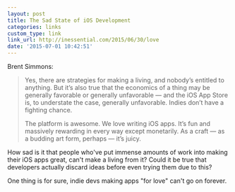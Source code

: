 ```yaml
---
layout: post
title: The Sad State of iOS Development
categories: links
custom_type: link
link_url: http://inessential.com/2015/06/30/love
date: '2015-07-01 10:42:51'
---
```

Brent Simmons:

> Yes, there are strategies for making a living, and nobody’s entitled to anything. But it’s also true that the economics of a thing may be generally favorable or generally unfavorable — and the iOS App Store is, to understate the case, generally unfavorable. Indies don’t have a fighting chance.
>
> The platform is awesome. We love writing iOS apps. It’s fun and massively rewarding in every way except monetarily. As a craft — as a budding art form, perhaps — it’s juicy.

How sad is it that people who've put immense amounts of work into making their iOS apps great, can't make a living from it? Could it be true that developers actually discard ideas before even trying them due to this?

One thing is for sure, indie devs making apps "for love" can't go on forever.
